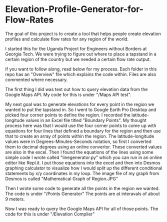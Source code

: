 # Elevation-Profile-Generator-for-Flow-Rates
The goal of this project is to create a tool that helps people create elevation profiles and calculate flow rates for any region of the world.

I started this for the Uganda Project for Engineers without Borders at Georgia Tech. We were trying to figure out where to place a tapstand in a certain region of the country but we needed a certain flow rate output.

If you want to follow along, read below for my process. Each folder in this repo has an "Overview" file which explains the code within.
Files are also commented where necessary.

The first thing I did was test out how to query elevation data from the Google Maps API.
My code for this is under "/Maps API test".

My next goal was to generate elevations for every point in the region we wanted to put the tapstand in. 
So I went to Google Earth Pro Desktop and picked four corner points to define the region.
I recorded the latitude-longitude values in an Excel file titled "Boundary Points".
My thought process here was that I would use the four corner points to come up with equations for four lines that defined a boundary for the region and then use that to create an array of points within the region.
The latitude-longitude values were in Degrees-Minutes-Seconds notation, so first I converted them to decimal degrees using an online convertor.
These converted values are also in the excel.
Then I found the equations of the lines using some simple code I wrote called "linegenerator.py" which you can run in an online editor like Repl.it.
I put those equations into the excel and then into Desmos graphing calculator to visualize how I would split up the different conditional statements by x/y coordinates in my loop.
The image file of my graph from Desmos is called "Mathematical Graph of Region.JPG"

Then I wrote some code to generate all the points in the region we wanted. The code is under "/Points Generator"
The points are at interavals of about 9 meters.

Now I was ready to query the Google Maps API for all of those points. The code for this is under "/Elevation Compiler"
